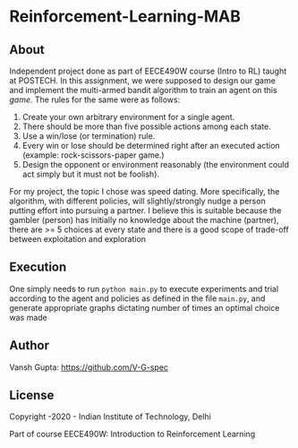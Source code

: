 # Reinforcement-Learning-MAB

## About
Independent project done as part of EECE490W course (Intro to RL) taught at POSTECH. In this assignment, we were supposed to design our game and implement the multi-armed bandit algorithm to train an agent on this *game*. The rules for the same were as follows:
1.	Create your own arbitrary environment for a single agent. 
2.	There should be more than five possible actions among each state. 
3.	Use a win/lose (or termination) rule. 
4.	Every win or lose should be determined right after an executed action (example: rock-scissors-paper game.)
5.	Design the opponent or environment reasonably (the environment could act simply but it must not be foolish).

For my project, the topic I chose was speed dating. More specifically, the algorithm, with different policies, will slightly/strongly nudge a person putting effort into pursuing a partner. I believe this is suitable because the gambler (person) has initially no knowledge about the machine (partner), there are >= 5 choices at every state and there is a good scope of trade-off between exploitation and exploration

## Execution
One simply needs to run ```python main.py``` to execute experiments and trial according to the agent and policies as defined in the file ```main.py```, and generate appropriate graphs dictating number of times an optimal choice was made 

## Author
Vansh Gupta: https://github.com/V-G-spec

## License
Copyright -2020 - Indian Institute of Technology, Delhi

Part of course EECE490W: Introduction to Reinforcement Learning
